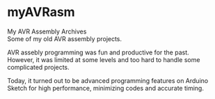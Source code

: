# myAVRasm  
My AVR Assembly Archives   
Some of my old AVR assembly projects.  

AVR assebly programming was fun and productive for the past.  
However, it was limited at some levels and too hard to handle some complicated projects.     
  
Today, it turned out to be advanced programming features on Arduino Sketch for high performance, minimizing codes and accurate timing.

